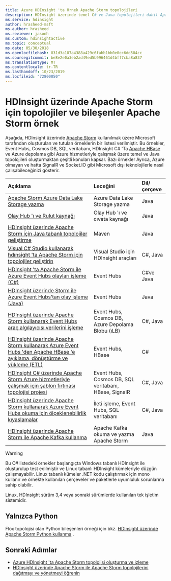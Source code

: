 ```yaml
---
title: Azure HDInsight 'ta örnek Apache Storm topolojileri
description: HDInsight üzerinde temel C# ve Java topolojileri dahil Apache Storm oluşturulan ve test edilen bir örnek fırtınası topolojisi listesi ve Event Hubs çalışma.
ms.service: hdinsight
author: hrasheed-msft
ms.author: hrasheed
ms.reviewer: jasonh
ms.custom: hdinsightactive
ms.topic: conceptual
ms.date: 05/30/2018
ms.openlocfilehash: 831d3a187a4388a429c6fabb1bb0e0ec6dd584cc
ms.sourcegitcommit: be8e2e0a3eb2ad49ed5b996461d4bff7cba8a837
ms.translationtype: MT
ms.contentlocale: tr-TR
ms.lasthandoff: 10/23/2019
ms.locfileid: "72800050"
---
```

# <a name="example-apache-storm-topologies-and-components-for-apache-storm-on-hdinsight"></a>HDInsight üzerinde Apache Storm için topolojiler ve bileşenler Apache Storm örnek

Aşağıda, HDInsight üzerinde [Apache Storm](https://storm.apache.org/) kullanılmak üzere Microsoft tarafından oluşturulan ve tutulan örneklerin bir listesi verilmiştir. Bu örnekler, Event Hubs, Cosmos DB, SQL veritabanı, HDInsight C# 'Ta [Apache HBase](https://hbase.apache.org/) ve Azure depolama gibi Azure hizmetleriyle çalışmak üzere temel ve Java topolojileri oluşturmaktan çeşitli konuları kapsar. Bazı örnekler Ayrıca, Azure olmayan ve hatta SignalR ve Socket.IO gibi Microsoft dışı teknolojilerle nasıl çalışabileceğinizi gösterir.

| Açıklama | Leceğini | Dil/çerçeve |
|:--- |:--- |:--- |
| [Apache Storm Azure Data Lake Storage yazma](apache-storm-write-data-lake-store.md) |Azure Data Lake Storage yazma |Java |
| [Olay Hub 'ı ve Rulut kaynağı](https://github.com/apache/storm/tree/master/external/storm-eventhubs) |Olay Hub 'ı ve cıvata kaynağı |Java |
| [HDInsight üzerinde Apache Storm için Java tabanlı topolojiler geliştirme][5797064f] |Maven |Java |
| [Visual C# Studio kullanarak hdınsight 'ta Apache Storm için topolojiler geliştirin][16fce2d1] |Visual Studio için HDInsight araçları |C#, Java |
| [HDInsight 'ta Apache Storm ile Azure Event Hubs olayları işleme (C#)][844d1d81] |Event Hubs |C#ve Java |
| [HDInsight üzerinde Storm ile Azure Event Hubs’tan olay işleme (Java)](https://github.com/Azure-Samples/hdinsight-java-storm-eventhub) |Event Hubs |Java |
| [HDInsight üzerinde Apache Storm kullanarak Event Hubs araç algılayıcısı verilerini işleme][246ee964] |Event Hubs, Cosmos DB, Azure Depolama Blobu (ıLB) |C#, Java |
| [HDInsight üzerinde Apache Storm kullanarak Azure Event Hubs 'den Apache HBase 'e ayıklama, dönüştürme ve yükleme (ETL)][b4b68194] |Event Hubs, HBase |C# |
| [HDInsight C# üzerinde Apache Storm Azure hizmetleriyle çalışmak için şablon fırtınası topolojisi projesi][ce0c02a2] |Event Hubs, Cosmos DB, SQL veritabanı, HBase, SignalR |C#, Java |
| [HDInsight üzerinde Apache Storm kullanarak Azure Event Hubs okuma için ölçeklenebilirlik kıyaslamalar][d6c540e3] |İleti işleme, Event Hubs, SQL veritabanı |C#, Java |
| [HDInsight üzerinde Apache Storm ile Apache Kafka kullanma](../hdinsight-apache-storm-with-kafka.md) | Apache Kafka okuma ve yazma Apache Storm | Java |

> [!WARNING]  
> Bu C# listedeki örnekler başlangıçta Windows tabanlı HDInsight ile oluşturulup test edilmiştir ve Linux tabanlı HDInsight kümeleriyle düzgün çalışmayabilir. Linux tabanlı kümeler .NET kodu çalıştırmak için mono kullanır ve örnekte kullanılan çerçeveler ve paketlerle uyumluluk sorunlarına sahip olabilir.
>
> Linux, HDInsight sürüm 3,4 veya sonraki sürümlerde kullanılan tek işletim sistemidir.

## <a name="python-only"></a>Yalnızca Python

Flox topolojisi olan Python bileşenleri örneği için bkz. [HDInsight üzerinde Apache Storm Python kullanma](apache-storm-develop-python-topology.md) .

## <a name="next-steps"></a>Sonraki Adımlar

* [Azure HDInsight 'ta Apache Storm topolojisi oluşturma ve izleme](./apache-storm-quickstart.md)
* [HDInsight üzerinde Apache Storm ile Apache Storm topolojilerini dağıtmayı ve yönetmeyi öğrenin][6eb0d3b8]


[6eb0d3b8]:apache-storm-deploy-monitor-topology-linux.md "Web tabanlı Apache Storm panosu ve fırtınası Kullanıcı arabirimini veya Visual Studio için HDInsight araçlarını kullanarak topolojileri dağıtmayı ve yönetmeyi öğrenin."
[16fce2d1]:apache-storm-develop-csharp-visual-studio-topology.md "Visual Studio için HDInsight C# araçlarını kullanarak bir fırtınası topolojisi oluşturmayı öğrenin."
[5797064f]:apache-storm-develop-java-topology.md "Temel bir WORDCOUNT topolojisi oluşturarak Maven kullanarak Java 'da bir fırtınası topolojisi oluşturmayı öğrenin."
[844d1d81]:apache-storm-develop-csharp-event-hub-topology.md "HDInsight 'ta fırtınası ile Azure Event Hubs 'dan veri okuma ve yazma hakkında bilgi edinin."
[246ee964]: https://github.com/hdinsight/hdinsight-storm-examples/blob/master/IotExample/README.md "Azure Event Hubs iletileri okumak için bir fırtınası topolojisi kullanmayı öğrenin, Azure depolama 'ya veri başvurmak ve verileri kaydetmek için Azure Cosmos DB belgeleri okuyun."
[d6c540e3]: https://github.com/hdinsight/hdinsight-storm-examples/blob/master/EventCountExample "Azure Event Hubs okurken ve HDInsight üzerinde Apache Storm kullanarak SQL veritabanı 'na depolarken üretilen iş verimini gösteren birkaç topoloji."
[b4b68194]: https://github.com/hdinsight/hdinsight-storm-examples/blob/master/RealTimeETLExample "Azure Event Hubs 'den veri okumayı, verileri & dönüştürmeyi ve sonra HDInsight 'ta HBase 'ye depolamayı öğrenin."
[ce0c02a2]: https://github.com/hdinsight/hdinsight-storm-examples/tree/master/templates/HDInsightStormExamples "Bu proje, Event Hubs, Cosmos DB ve SQL veritabanı gibi çeşitli Azure hizmetleriyle etkileşim kurmak için spomalar, cıvatları ve topolojilerle ilgili şablonlar içerir."


